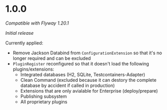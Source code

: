 # 1.0.0
_Compatible with Flyway 1.20.1_

_Initial release_

Currently applied:
* Remove Jackson Databind from ``ConfigurationExtension`` so that it's no longer required and can be excluded
* ``PluginRegister`` reconfigured so that it doesn't load the following plugins/extensions:
  * Integrated databases (H2, SQLite, Testcontainers-Adapter)
  * Clean Command (excluded because it can destory the complete database by accident if called in production)
  * Extensions that are only avialable for Enterprise (deploy/prepare)
  * Publishing subsystem
  * All proprietary plugins
